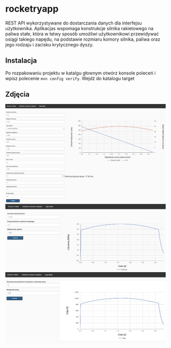 # rocketryapp

REST API wykorzystywane do dostarczania danych dla interfejsu użytkownika. Aplikacjas wspomaga konstrukcje silnika 
rakietowego na paliwa stałe, która w łatwy sposób umożliwi użytkownikowi przewidywać 
osiągi takiego napędu, na podstawie rozmiaru komory silnika, paliwa oraz jego rodzaju i 
zacisku krytycznego dyszy.

## Instalacja
Po rozpakowaniu projektu w katalgu głownym otwórz konsole poleceń i wpisz polecenie `mvn config verify`.
Wejdź do katalogu target

## Zdjęcia 

<img src="readme_src/Screenshot_0.jpg" width="900"/>
<img src="readme_src/Screenshot_1.jpg" width="900"/>
<img src="readme_src/Screenshot_2.jpg" width="900"/>
